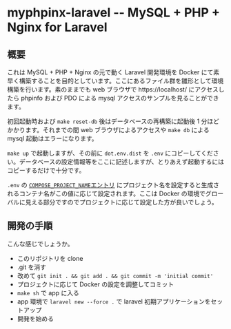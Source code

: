 # myphpinx-laravel -- MySQL + PHP + Nginx for Laravel

## 概要

これは MySQL + PHP + Nginx の元で動く Laravel 開発環境を Docker にて素早く構築することを目的としています。ここにあるファイル群を雛形として環境構築を行います。素のままでも web ブラウザで https://localhost/ にアクセスしたら phpinfo および PDO による mysql アクセスのサンプルを見ることができます。

初回起動時および `make reset-db` 後はデータベースの再構築に起動後 1 分ほどかかります。それまでの間 web ブラウザによるアクセスや `make db` による mysql 起動はエラーになります。

`make up` で起動しますが、その前に `dot.env.dist` を `.env` にコピーしてください。データベースの設定情報等をここに記述しますが、とりあえず起動するにはコピーするだけで十分です。

`.env` の [`COMPOSE_PROJECT_NAME`エントリ](http://docs.docker.jp/compose/reference/envvars.html#id7) にプロジェクト名を設定すると生成されるコンテナ名がこの値に応じて設定されます。ここは Docker の環境でグローバルに見える部分ですのでプロジェクトに応じて設定した方が良いでしょう。

## 開発の手順

こんな感じでしょうか。

* このリポジトリを clone
* .git を消す
* 改めて `git init . && git add . && git commit -m 'initial commit'`
* プロジェクトに応じて Docker の設定を調整してコミット
* `make sh` で app に入る
* app 環境で `laravel new --force .` で laravel 初期アプリケーションをセットアップ
* 開発を始める
